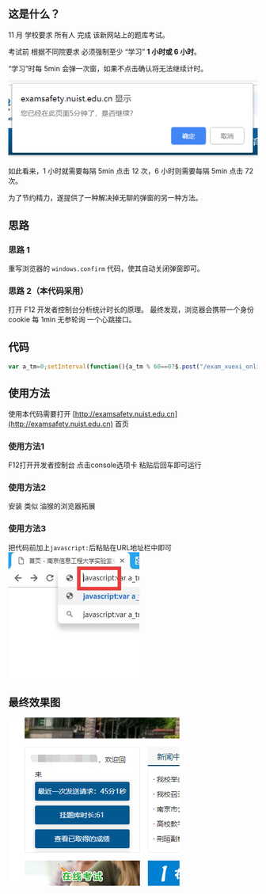 ## 这是什么？

11 月 学校要求 所有人 完成 该新网站上的题库考试。

考试前 根据不同院要求 必须强制至少 “学习” **1 小时或 6 小时**。

“学习”时每 5min 会弹一次窗，如果不点击确认将无法继续计时。

![](assets/alertshot.png)

如此看来，1 小时就需要每隔 5min 点击 12 次，6 小时则需要每隔 5min 点击 72 次。

为了节约精力，遂提供了一种解决掉无聊的弹窗的另一种方法。

## 思路

### 思路 1

重写浏览器的 `windows.confirm` 代码，使其自动关闭弹窗即可。

### 思路 2（本代码采用）

打开 F12 开发者控制台分析统计时长的原理。
最终发现，浏览器会携带一个身份 cookie 每 1min 无参轮询 一个心跳接口。

## 代码

```javascript
var a_tm=0;setInterval(function(){a_tm % 60==0?$.post("/exam_xuexi_online.php",{cmd:"xuexi_online"},function(n){n=JSON.parse(n),$(".block-login .explanation li:first").html("<a class='changePassword loginCommonBtn'>最近一次发送请求:"+n.shichang+"</a>"),-1!=n.shichang.indexOf("时")&&alert("挂完了"),console.log(n.shichang)}):$(".block-login .explanation li:eq(1)").html("<a class='changePassword loginCommonBtn'>挂题库时长:"+a_tm+"</a>"),a_tm++},1e3);
```

## 使用方法

使用本代码需要打开 [http://examsafety.nuist.edu.cn](http://examsafety.nuist.edu.cn) 首页

### 使用方法1

F12打开开发者控制台 点击console选项卡 粘贴后回车即可运行

### 使用方法2

安装 类似 油猴的浏览器拓展

### 使用方法3

把代码前加上`javascript:`后粘贴在URL地址栏中即可
![](assets/usage.jpg)

## 最终效果图

![](assets/effect.png)